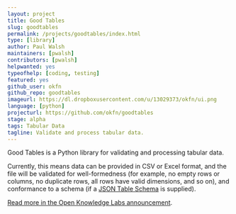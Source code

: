 ```yaml
---
layout: project
title: Good Tables
slug: goodtables
permalink: /projects/goodtables/index.html
type: [library]
author: Paul Walsh
maintainers: [pwalsh]
contributors: [pwalsh]
helpwanted: yes
typeofhelp: [coding, testing]
featured: yes
github_user: okfn
github_repo: goodtables
imageurl: https://dl.dropboxusercontent.com/u/13029373/okfn/ui.png
language: [python]
projecturl: https://github.com/okfn/goodtables
stage: alpha
tags: Tabular Data
tagline: Validate and process tabular data. 
---
```


Good Tables is a Python library for validating and processing tabular data. 

Currently, this means data can be provided in CSV or Excel format, and the file will 
be validated for well-formedness (for example, no empty rows or columns, no duplicate 
rows, all rows have valid dimensions, and so on), and conformance to a schema 
(if a <a href="http://dataprotocols.org/json-table-schema/">JSON Table Schema</a> is supplied).

<a href="http://okfnlabs.org/blog/2015/02/20/introducing-goodtables.html">Read more in the Open Knowledge Labs announcement</a>.


